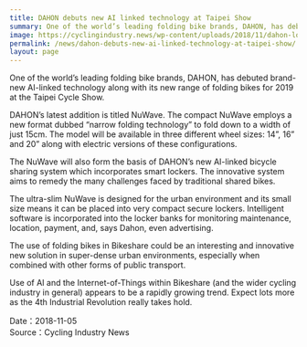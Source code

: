 ```yaml
---
title: DAHON debuts new AI linked technology at Taipei Show
summary: One of the world’s leading folding bike brands, DAHON, has debuted brand-new AI-linked technology along with its new range of folding bikes for 2019 at the Taipei Cycle Show.
image: https://cyclingindustry.news/wp-content/uploads/2018/11/dahon-locker-800x445.png
permalink: /news/dahon-debuts-new-ai-linked-technology-at-taipei-show/
layout: page
---
```

One of the world’s leading folding bike brands, DAHON, has debuted brand-new AI-linked technology along with its new range of folding bikes for 2019 at the Taipei Cycle Show.

DAHON’s latest addition is titled NuWave. The compact NuWave employs a new format dubbed “narrow folding technology” to fold down to a width of just 15cm. The model will be available in three different wheel sizes: 14”, 16” and 20” along with electric versions of these configurations.

The NuWave will also form the basis of DAHON’s new AI-linked bicycle sharing system which incorporates smart lockers. The innovative system aims to remedy the many challenges faced by traditional shared bikes.

The ultra-slim NuWave is designed for the urban environment and its small size means it can be placed into very compact secure lockers. Intelligent software is incorporated into the locker banks for monitoring maintenance, location, payment, and, says Dahon, even advertising.

The use of folding bikes in Bikeshare could be an interesting and innovative new solution in super-dense urban environments, especially when combined with other forms of public transport.

Use of AI and the Internet-of-Things within Bikeshare (and the wider cycling industry in general) appears to be a rapidly growing trend. Expect lots more as the 4th Industrial Revolution really takes hold.

Date：2018-11-05
<br/>
Source：Cycling Industry News
